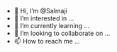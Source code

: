- 👋 Hi, I’m @Salmaji
- 👀 I’m interested in ...
- 🌱 I’m currently learning ...
- 💞️ I’m looking to collaborate on ...
- 📫 How to reach me ...

<!---
Salmaji/Salmaji is a ✨ special ✨ repository because its `README.md` (this file) appears on your GitHub profile.
You can click the Preview link to take a look at your changes.
--->
